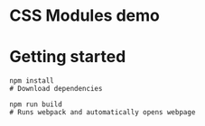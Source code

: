 # CSS Modules demo


# Getting started

```shell
npm install
# Download dependencies

npm run build
# Runs webpack and automatically opens webpage
```
